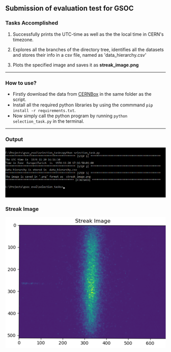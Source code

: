 ## Submission of evaluation test for GSOC 

### Tasks Accomplished
1. Successfully prints the UTC-time as well as the the local time in CERN's timezone.

2. Explores all the branches of the directory tree, identifies all the datasets and stores their info in a csv file, named as 'data_hierarchy.csv'

3. Plots the specified image and saves it as **streak_image.png**

----
### How to use?
  - Firstly download the data from [CERNBox](https://cernbox.cern.ch/index.php/s/wk7SN1qt2O7jbrl) in the same folder as the script.
  - Install all the required python libraries by using the commmand ```pip install -r requirements.txt```.
  - Now simply call the python program by running ```python selection_task.py``` in the terminal.

----
### Output
![N|Solid](https://github.com/prakharchoudhary/gsoc_eval/blob/master/selection_tasks/output.png)

### Streak Image
![N|Solid](https://github.com/prakharchoudhary/gsoc_eval/blob/master/selection_tasks/streak_image.png)
